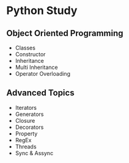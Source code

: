 # Python Study


## Object Oriented Programming

* Classes
* Constructor
* Inheritance
* Multi Inheritance
* Operator Overloading

## Advanced Topics

* Iterators
* Generators
* Closure
* Decorators
* Property
* RegEx
* Threads
* Sync & Assync
